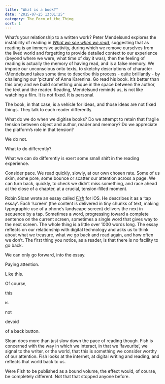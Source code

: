 ```yaml
---
title: "What is a book?"
date: "2015-07-25 13:01:25"
category: The_Form_of_the_Thing
sort: 1
---
```


What’s your relationship to a written work? Peter Mendelsund explores
the instability of reading in [*What we see when we read*](http://covers.petermendelsund.com/books), suggesting
that as reading is an immersive activity, during which we remove
ourselves from the lived world and forgetting to provide detailed
context to our experience (beyond where we were, what time of day it
was), then the feeling of reading is actually the memory of having read,
and is a false memory. We impose our unconscious onto texts, to sketchy
descriptions of character (Mendelsund takes some time to describe this
process - quite brilliantly - by challenging our ‘picture’ of Anna
Karenina. Go read his book. It’s better than this one) and we build
something unique in the space between the author, the text and the
reader. Reading, Mendelsund reminds us, is not like watching a film. It
is not fixed. It is personal.

The book, in that case, is a vehicle for ideas, and those ideas are not
fixed things. They talk to each reader differently.

What do we do when we digitise books? Do we attempt to retain that
fragile tension between object and author, reader and memory? Do we
appreciate the platform’s role in that tension?

We do not.

What to do differently?

What we can do differently is exert some small shift in the reading
experience.

Consider pace. We read quickly, slowly, at our own chosen rate. Some of
us skim, some pore, some bounce or scatter our attention across a page.
We can turn back, quickly, to check we didn’t miss something, and race
ahead at the close of a chapter, at a crucial, tension-filled moment.

Robin Sloan wrote an essay called [*Fish*](http://www.robinsloan.com/fish/) for iOS. He describes it as a
‘tap essay’. Each ‘screen’ (the content is delivered in tiny chunks of
text, making typographic use of a phone’s landscape screen) delivers the
next in sequence by a tap. Sometimes a word, progressing toward a
complete sentence on the current screen, sometimes a single word that
gives way to the next screen. The whole thing is a little over 1000
words long. The essay reflects on our relationship with digital
technology and asks us to think about what we treasure, what we go back
and read again, and how often we don’t. The first thing you notice, as a
reader, is that there is no facility to go back.

We can only go forward, into the essay.

<p class="page-break">Paying attention.</p>

<p class="page-break">Like this.</p>

<p class="page-break">Of course,</p>

<p class="page-break">this</p>

<p class="page-break">is</p>

<p class="page-break">not</p>

<p class="page-break">devoid</p>

<p class="page-break">of a back button.</p>

Sloan does more than just slow down the pace of reading though. Fish is
concerned with the way in which we interact, in that we ‘favourite’, we
signal to the writer, or the world, that this is something we consider
worthy of our attention. Fish looks at the internet, at digital writing
and reading, and reflects that world back to us.

Were Fish to be published as a bound volume, the effect would, of
course, be completely different. Not that that stopped anyone before.
